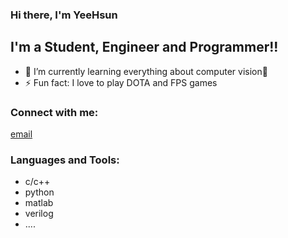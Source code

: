 ### Hi there, I'm YeeHsun 


## I'm a Student, Engineer and Programmer!!

- 🌱 I’m currently learning everything about computer vision🤣
- ⚡ Fun fact: I love to play DOTA and FPS games


### Connect with me:
[email](smilel6g84@media.ee.ntu.edu.tw)





### Languages and Tools:
* c/c++
* python
* matlab
* verilog
* ....

